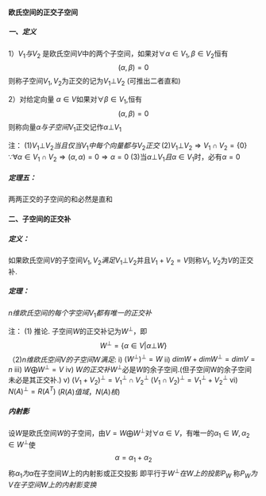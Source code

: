 #### 欧氏空间的正交子空间

##### 一、定义
1）$V_1与V_2$ 是欧氏空间$V$中的两个子空间，如果对$\forall \alpha \in V_1,\beta \in V_2$恒有$$(\alpha,\beta)=0$$则称子空间$V_1,V_2$为正交的记为$V_1 \bot V_2$ (可推出二者直和)

2）对给定向量$\ \alpha \in V$如果对$\forall \beta\in V_1,$恒有$$(\alpha,\beta)=0$$则称向量$\alpha 与子空间V_1$正交记作$\alpha \bot V_1$
 
注：
(1)$V_1 \bot V_2当且仅当V_1中每个向量都与V_2正交$
(2)$V_1 \bot V_2 \Rightarrow V_1 \cap V_2=\{0\}$
$\because \forall \alpha \in V_1 \cap V_2 \Rightarrow (\alpha ,\alpha)=0\Rightarrow \alpha=0$
(3)当$\alpha \bot V_1且\alpha \in V_1$时，必有$\alpha=0$

##### 定理五：
两两正交的子空间的和必然是直和


#### 二、子空间的正交补
##### 定义：
如果欧氏空间$V$的子空间$V_1,V_2满足V_1\bot V_2$并且$V_1+V_2=V$则称$V_1,V_2$为$V$的正交补.

##### 定理：
$n维欧氏空间的每个字空间V_1都有唯一的正交补$
    
注：
(1) 推论. 子空间$W$的正交补记为$W^{\bot}，$即$$W^{\bot}=\{\alpha\in V|\alpha \bot W
\}$$（2)$n维欧氏空间V的子空间W满足$:
  i) $(W^{\bot})^{\bot}= W$
  ii) $dimW+ dimW^{\bot}= dimV=  n$
  iii) $W\bigoplus W^{\bot} =V$
  ⅳ) $W的正交补W^{\bot}$必是$W$的余子空间.(但子空间W的余子空间未必是其正交补.)
   v) $(V_1+V_2)^{\bot}=V_1^{\bot} \cap V_2^{\bot}$             $(V_1\cap V_2)^{\bot}=V_1^{\bot}+V_2^{\bot}$
   vi) $N(A)^{\bot}=R(A^T)$ ($R(A)值域，N(A)核)$


##### 内射影
设$W$是欧氏空间$W$的子空间，由$V=W\bigoplus W^{\bot}$对$\forall \alpha \in V$，有唯一的$\alpha_1 \in W,\alpha_2 \in W^{\bot}$使$$\alpha=\alpha_1+\alpha_2$$称$\alpha_1 为\alpha$在子空间$W$上的内射影或正交投影
即平行于$W^{\bot}在W上的投影P_W$
称$P_W为V在子空间W上的内射影变换$






